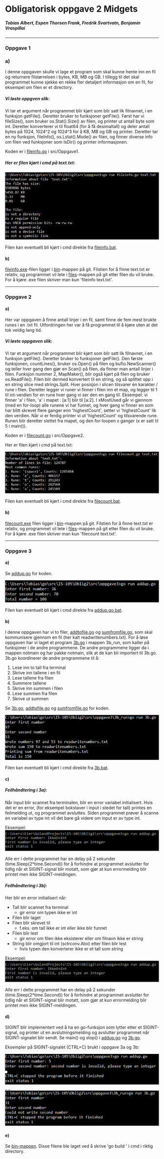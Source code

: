 # Obligatorisk oppgave 2 Midgets

##### _Tobias Albert_, _Espen Thorsen Frank_, _Fredrik Svartvatn_, _Benjamin Vraspillai_

----

### Oppgave 1  

### a)

I denne oppgaven skulle vi lage et program som skal kunne hente inn en fil og returnere filstørrelsen i bytes, KB, MB og GB. I tillegg til det skal programmet kunne sjekke en rekke fler detaljert informasjon om en fil, for eksempel om filen er et directory.
##### Vi løste oppgven slik:

Vi tar et argument når programmet blir kjørt som blir satt lik filnavnet, i en funksjon getFile(). Deretter bruker to funksjoner getFile(). Først har vi fileSize(), som bruker os.Stat().Size() av filen, og printer ut antall byte som int. Deretter konverterer vi til float64 (for å få desimaltall) og deler antall bytes på 1024, 1024^2 og 1024^3 for å KB, MB og GB og printer. Deretter tar en ny funksjon, fileInfo(), os.Lstat().Mode() av filen, og finner diverse info om filen ved funksjoner som IsDir() og printer informasjonen.

Koden er i [fileinfo.go](https://raw.githubusercontent.com/TobiasAlbert123/IS-105/master/Oblig2/src/oppgave2/fileinfo.go) i src/Oppgave1.


##### Her er filen kjørt i cmd på text.txt:  

![Bilde av oppgave 1 ikke funnet](https://raw.githubusercontent.com/TobiasAlbert123/IS-105/master/Oblig2/images/oppgave1.png "Oppgave 1 resultat i cmd")

Filen kan eventuelt bli kjørt i cmd direkte fra [fileinfo.bat](https://github.com/TobiasAlbert123/IS-105/blob/master/Oblig2/src/oppgave1/fileinfo.bat).

#### b)

[fileinfo.exe](https://github.com/TobiasAlbert123/IS-105/tree/master/Oblig2/src/bin/fileinfo.exe)-filen ligger i [bin](https://github.com/TobiasAlbert123/IS-105/tree/master/Oblig2/src/bin)-mappen på git. Filstien for å finne text.txt er relativ, og programmet vil lete i [files](https://github.com/TobiasAlbert123/IS-105/tree/master/Oblig2/src/files)-mappen på git etter filen du vil bruke. For å kjøre .exe filen skriver man kun 'fileinfo text.txt'.

----

### Oppgave 2

#### a)

Her var oppgaven å finne antall linjer i en fil, samt finne de fem mest brukte runes i en .txt fil. Utfordringen her var å få programmet til å kjøre uten at det tok veldig lang tid.

##### Vi løste oppgaven slik:
Vi tar et argument når programmet blir kjørt som blir satt lik filnavnet, i en funksjon getFile(). Deretter bruker to funksjoner getFile(). Den første funksjonen, countLines(), bruker os.Open() på filen og bufio.NewScanner() og teller hver gang den gjør en Scan() på filen, da finner man antall linjer i filen. Funksjon nummer 2, MapMaker(), blir også kjørt på filen og bruker os.ReadFile(). Filen blir dermed konvertert til en string, og så splittet opp i en string slice med strings.Split. Hver posisjon i slicen tilsvarer én karakter / rune i filen. Deretter legger vi runer vi finner i filen inn et map, og legger til 1 til int-verdien for en rune hver gang vi ser den en gang til. Eksempel: vi finner 'a' i filen, 'a' i mapet : [a:1] blir til [a:2]. I xMostUsed går vi gjennom (med en for-loop) alle runene vi har funnet, og hver gang vi finner en som har blitt skrevet flere ganger enn 'highestCount', setter vi 'highestCount' lik den verdien. Når vi er ferdig printer vi ut 'highestCount' og tilsvarende rune. Runen blir deretter slettet fra mapet, og den for-loopen x ganger (x er satt til 5 i main()).  

Koden er i [filecount.go](https://raw.githubusercontent.com/TobiasAlbert123/IS-105/master/Oblig2/src/oppgave2/filecount.go) i src/Oppgave2.  


Her er filen kjørt i cmd på text.txt:  

![Bilde av oppgave 2 ikke funnet](https://raw.githubusercontent.com/TobiasAlbert123/IS-105/master/Oblig2/images/oppgave2.png "Oppgave 2 resultat i cmd")  

Filen kan eventuelt bli kjørt i cmd direkte fra [filecount.bat](https://github.com/TobiasAlbert123/IS-105/blob/master/Oblig2/src/oppgave2/filecount.bat).

#### b)

[filecount.exe](https://github.com/TobiasAlbert123/IS-105/tree/master/Oblig2/src/bin/filecount.exe) filen ligger i [bin](https://github.com/TobiasAlbert123/IS-105/tree/master/Oblig2/src/bin)-mappen på git. Filstien for å finne text.txt er relativ, og programmet vil lete i [files]()-mappen på git etter filen du vil bruke. For å kjøre .exe filen skriver man kun 'filecount text.txt'.

----

### Oppgave 3

#### a)

Se [addup.go](https://github.com/TobiasAlbert123/IS-105/tree/master/Oblig2/src/oppgave3/addup.go) for koden.  

![Bilde av oppgave 3a ikke funnet](https://raw.githubusercontent.com/TobiasAlbert123/IS-105/master/Oblig2/images/oppgave3a.png "Oppgave 3a resultat i cmd")  

Filen kan eventuelt bli kjørt i cmd direkte fra [addup.go.bat](https://github.com/TobiasAlbert123/IS-105/blob/master/Oblig2/src/oppgave3/addup.bat).

#### b)

I denne oppgaven har vi to filer, [addtofile.go](https://github.com/TobiasAlbert123/IS-105/tree/master/Oblig2/src/oppgave3/notmain/addtofile.go) og [sumfromfile.go](https://github.com/TobiasAlbert123/IS-105/tree/master/Oblig2/src/oppgave3/notmain/sumfromfile.go), som skal kommunisere gjennom en fil (her kalt readwritenumbers.txt). For å løse oppgaven har vi laget et program [3b.go](https://github.com/TobiasAlbert123/IS-105/tree/master/Oblig2/src/oppgave3/3b_run/3b.go) i mappen 3b_run, som kaller på funksjoner i de andre programmene. De andre programmene ligger da i mappen notmain og har pakke notmain, slik at de kan bli importert til 3b.go. 3b.go koordinerer de andre programmene til å:
1. Lese inn to tall fra terminal
2. Skrive inn tallene i en fil
3. Lese tallene fra filen
4. Summere tallene
5. Skrive inn summen i filen
6. Lese summen fra filen
7. Skrive ut summen

Se [3b.go](https://github.com/TobiasAlbert123/IS-105/tree/master/Oblig2/src/oppgave3/3b_run/3b.go), [addtofile.go](https://github.com/TobiasAlbert123/IS-105/tree/master/Oblig2/src/oppgave3/notmain/addtofile.go) og [sumfromfile.go](https://github.com/TobiasAlbert123/IS-105/tree/master/Oblig2/src/oppgave3/notmain/sumfromfile.go) for koden.   

![Bilde av oppgave 3b ikke funnet](https://raw.githubusercontent.com/TobiasAlbert123/IS-105/master/Oblig2/images/oppgave3b.png "Oppgave 3b resultat i cmd")  

Filen kan eventuelt bli kjørt i cmd direkte fra [3b.bat](https://github.com/TobiasAlbert123/IS-105/blob/master/Oblig2/src/oppgave3/3b_run/3b.bat).

#### c)

##### Feilhåndtering i 3a):  
Når input blir scannet fra terminalen, blir en error variabel initialisert. Hvis det er en error, (for eksempel bokstaver i input i stedet for tall) printes en feilmelding ut, og programmet avsluttes. Siden programmet prøver å scanne en variabel av type int vil det bare gå videre om input er av type int.  

Eksempel:
![3a errormelding](https://raw.githubusercontent.com/TobiasAlbert123/IS-105/master/Oblig2/images/error3a.png "3a errormelding")

Alle err i dette programmet har en delay på 2 sekunder (time.Sleep(2*time.Second)) for å forhindre at programmet avslutter for tidlig når et SIGINT-signal blir motatt, som gjør at kun errormelding blir printet men ikke SIGINT-meldingen.  

##### Feilhåndtering i 3b):
Her blir en error initialisert når:
- Tall blir scannet fra terminal  
  * gir error om typen ikke er int  
- Filen blir laget  
- Filen blir skrevet til  
  * f.eks. om tall ikke er int eller ikke blir funnet  
- Filen blir lest  
  * gir error om filen ikke eksisterer eller om filnavn ikke er string  
- String blir omgjort til int (sctrconv.Atoi) etter filen blir lest  
  * hvis typen den konverterer ikke er et tall som string  

Eksempel:
![3a errormelding](https://raw.githubusercontent.com/TobiasAlbert123/IS-105/master/Oblig2/images/error3a.png "3a errormelding")

Alle err i dette programmet har en delay på 2 sekunder (time.Sleep(2*time.Second)) for å forhindre at programmet avslutter for tidlig når et SIGINT-signal blir motatt, som gjør at kun errormelding blir printet men ikke SIGINT-meldingen.




#### d)

SIGINT blir implementert ved å ha en go-funksjon som lytter etter et SIGINT-signal, og printer ut en avslutningsmelding og avslutter programmet når SIGINT-signalet blir sendt. Se main() og stop() i [addup.go](https://github.com/TobiasAlbert123/IS-105/tree/master/Oblig2/src/oppgave3/addup.go) og [3b.go](https://github.com/TobiasAlbert123/IS-105/tree/master/Oblig2/src/oppgave3/3b_run/3b.go).

Eksempler på SIGINT-signalet (CTRL+C) brukt i oppgave 3a og 3b:  

![Bilde av oppgave 3c1 ikke funnet](https://raw.githubusercontent.com/TobiasAlbert123/IS-105/master/Oblig2/images/sigint3a.png "Oppgave 3c resultat i cmd")  
_ _  
![Bilde av oppgave 3c2 ikke funnet](https://raw.githubusercontent.com/TobiasAlbert123/IS-105/master/Oblig2/images/sigint3b.png "Oppgave 3c resultat i cmd")

#### e)

Se [bin-mappen](https://github.com/TobiasAlbert123/IS-105/tree/master/Oblig2/src/bin). Disse filene ble laget ved å skrive 'go build <filnavn>' i cmd i riktig directory.